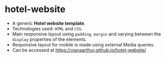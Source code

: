 # hotel-website

- A generic <strong>Hotel website template</strong>.
- Technologies used: <code>HTML</code> and <code>CSS</code>.
- Main responsive layout using <code>padding</code>, <code>margin</code> and varying between the <code>display</code> properties of the elements.
- Responsive layout for mobile is made using external Media queries.
- Can be accessed at https://vianaarthur.github.io/hotel-website/
